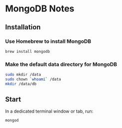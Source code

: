 # MongoDB Notes

## Installation

### Use Homebrew to install MongoDB

```sh
brew install mongodb
```

### Make the default data directory for MongoDB

```sh
sudo mkdir /data
sudo chown `whoami` /data
mkdir /data/db
```

## Start

In a dedicated terminal window or tab, run:

```sh
mongod
```

